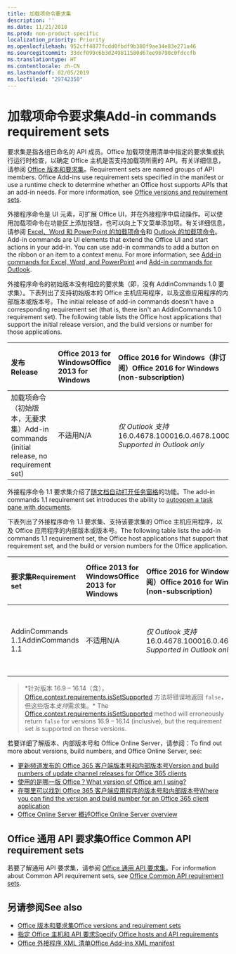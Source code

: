 ```yaml
---
title: 加载项命令要求集
description: ''
ms.date: 11/21/2018
ms.prod: non-product-specific
localization_priority: Priority
ms.openlocfilehash: 952cff4877fcdd0fbdf9b380f9ae34e83e271a46
ms.sourcegitcommit: 33dcf099c6b3d249811580d67ee9b790c0fdccfb
ms.translationtype: HT
ms.contentlocale: zh-CN
ms.lasthandoff: 02/05/2019
ms.locfileid: "29742350"
---
```

# <a name="add-in-commands-requirement-sets"></a><span data-ttu-id="a4034-102">加载项命令要求集</span><span class="sxs-lookup"><span data-stu-id="a4034-102">Add-in commands requirement sets</span></span>

<span data-ttu-id="a4034-p101">要求集是指各组已命名的 API 成员。Office 加载项使用清单中指定的要求集或执行运行时检查，以确定 Office 主机是否支持加载项所需的 API。有关详细信息，请参阅 [Office 版本和要求集](https://docs.microsoft.com/office/dev/add-ins/develop/office-versions-and-requirement-sets)。</span><span class="sxs-lookup"><span data-stu-id="a4034-p101">Requirement sets are named groups of API members. Office Add-ins use requirement sets specified in the manifest or use a runtime check to determine whether an Office host supports APIs that an add-in needs. For more information, see [Office versions and requirement sets](https://docs.microsoft.com/office/dev/add-ins/develop/office-versions-and-requirement-sets).</span></span>

<span data-ttu-id="a4034-p102">外接程序命令是 UI 元素，可扩展 Office UI，并在外接程序中启动操作。可以使用加载项命令在功能区上添加按钮，也可以向上下文菜单添加项。有关详细信息，请参阅 [Excel、Word 和 PowerPoint 的加载项命令](https://docs.microsoft.com/office/dev/add-ins/design/add-in-commands)和 [Outlook 的加载项命令](https://docs.microsoft.com/outlook/add-ins/add-in-commands-for-outlook)。</span><span class="sxs-lookup"><span data-stu-id="a4034-p102">Add-in commands are UI elements that extend the Office UI and start actions in your add-in. You can use add-in commands to add a button on the ribbon or an item to a context menu. For more information, see [Add-in commands for Excel, Word, and PowerPoint](https://docs.microsoft.com/office/dev/add-ins/design/add-in-commands) and [Add-in commands for Outlook](https://docs.microsoft.com/outlook/add-ins/add-in-commands-for-outlook).</span></span>

<span data-ttu-id="a4034-p103">外接程序命令的初始版本没有相应的要求集（即，没有 AddinCommands 1.0 要求集）。下表列出了支持初始版本的 Office 主机应用程序，以及这些应用程序的内部版本或版本号。</span><span class="sxs-lookup"><span data-stu-id="a4034-p103">The initial release of add-in commands doesn't have a corresponding requirement set (that is, there isn't an AddinCommands 1.0 requirement set). The following table lists the Office host applications that support the initial release version, and the build versions or number for those applications.</span></span>  

| <span data-ttu-id="a4034-111">发布</span><span class="sxs-lookup"><span data-stu-id="a4034-111">Release</span></span>   |  <span data-ttu-id="a4034-112">Office 2013 for Windows</span><span class="sxs-lookup"><span data-stu-id="a4034-112">Office 2013 for Windows</span></span> | <span data-ttu-id="a4034-113">Office 2016 for Windows（非订阅）</span><span class="sxs-lookup"><span data-stu-id="a4034-113">Office 2016 for Windows (non-subscription)</span></span> | <span data-ttu-id="a4034-114">Office 365 for Windows</span><span class="sxs-lookup"><span data-stu-id="a4034-114">Office 365 for Windows</span></span>   |  <span data-ttu-id="a4034-115">Office 365 for iPad</span><span class="sxs-lookup"><span data-stu-id="a4034-115">Office 365 for iPad</span></span>  |  <span data-ttu-id="a4034-116">Office 365 for Mac</span><span class="sxs-lookup"><span data-stu-id="a4034-116">Office 365 for Mac</span></span>  | <span data-ttu-id="a4034-117">Office Online</span><span class="sxs-lookup"><span data-stu-id="a4034-117">Office Online</span></span>  |  
|:-----|:-----|:-----|:-----|:-----|:-----|:-----|
| <span data-ttu-id="a4034-118">加载项命令（初始版本，无要求集）</span><span class="sxs-lookup"><span data-stu-id="a4034-118">Add-in commands (initial release, no requirement set)</span></span> | <span data-ttu-id="a4034-119">不适用</span><span class="sxs-lookup"><span data-stu-id="a4034-119">N/A</span></span> | <span data-ttu-id="a4034-120">*仅 Outlook 支持* 16.0.4678.1000</span><span class="sxs-lookup"><span data-stu-id="a4034-120">16.0.4678.1000 *Supported in Outlook only*</span></span> |<span data-ttu-id="a4034-121">版本 1603（内部版本 6769.0000）或更高版本</span><span class="sxs-lookup"><span data-stu-id="a4034-121">Version 1603 (Build 6769.0000) or later</span></span> | <span data-ttu-id="a4034-122">不适用</span><span class="sxs-lookup"><span data-stu-id="a4034-122">N/A</span></span> | <span data-ttu-id="a4034-123">15.33 或更高版本</span><span class="sxs-lookup"><span data-stu-id="a4034-123">15.33 or later</span></span>| <span data-ttu-id="a4034-124">2016 年 1 月</span><span class="sxs-lookup"><span data-stu-id="a4034-124">January 2016</span></span> |

<span data-ttu-id="a4034-125">外接程序命令 1.1 要求集介绍了[随文档自动打开任务窗格](https://docs.microsoft.com/office/dev/add-ins/develop/automatically-open-a-task-pane-with-a-document)的功能。</span><span class="sxs-lookup"><span data-stu-id="a4034-125">The add-in commands 1.1 requirement set introduces the ability to [autoopen a task pane with documents](https://docs.microsoft.com/office/dev/add-ins/develop/automatically-open-a-task-pane-with-a-document).</span></span>

<span data-ttu-id="a4034-126">下表列出了外接程序命令 1.1 要求集、支持该要求集的 Office 主机应用程序，以及 Office 应用程序的内部版本或版本号。</span><span class="sxs-lookup"><span data-stu-id="a4034-126">The following table lists the add-in commands 1.1 requirement set, the Office host applications that support that requirement set, and the build or version numbers for the Office application.</span></span> 

|  <span data-ttu-id="a4034-127">要求集</span><span class="sxs-lookup"><span data-stu-id="a4034-127">Requirement set</span></span>  |  <span data-ttu-id="a4034-128">Office 2013 for Windows</span><span class="sxs-lookup"><span data-stu-id="a4034-128">Office 2013 for Windows</span></span> | <span data-ttu-id="a4034-129">Office 2016 for Windows（非订阅）</span><span class="sxs-lookup"><span data-stu-id="a4034-129">Office 2016 for Windows (non-subscription)</span></span> | <span data-ttu-id="a4034-130">Office 365 for Windows</span><span class="sxs-lookup"><span data-stu-id="a4034-130">Office 365 for Windows</span></span>   |  <span data-ttu-id="a4034-131">Office 365 for iPad</span><span class="sxs-lookup"><span data-stu-id="a4034-131">Office 365 for iPad</span></span>  |  <span data-ttu-id="a4034-132">Office 365 for Mac</span><span class="sxs-lookup"><span data-stu-id="a4034-132">Office 365 for Mac</span></span>  | <span data-ttu-id="a4034-133">Office Online</span><span class="sxs-lookup"><span data-stu-id="a4034-133">Office Online</span></span>  |  
|:-----|:-----|:-----|:-----|:-----|:-----|:-----|
| <span data-ttu-id="a4034-134">AddinCommands 1.1</span><span class="sxs-lookup"><span data-stu-id="a4034-134">AddinCommands 1.1</span></span>  | <span data-ttu-id="a4034-135">不适用</span><span class="sxs-lookup"><span data-stu-id="a4034-135">N/A</span></span> | <span data-ttu-id="a4034-136">*仅 Outlook 支持* 16.0.4678.1000</span><span class="sxs-lookup"><span data-stu-id="a4034-136">16.0.4678.1000 *Supported in Outlook only*</span></span>  | <span data-ttu-id="a4034-137">版本 1705（内部版本 8121.1000）或更高版本</span><span class="sxs-lookup"><span data-stu-id="a4034-137">Version 1705 (Build 8121.1000) or later</span></span> | <span data-ttu-id="a4034-138">不适用</span><span class="sxs-lookup"><span data-stu-id="a4034-138">N/A</span></span> | <span data-ttu-id="a4034-139">15.34 或更高版本\*</span><span class="sxs-lookup"><span data-stu-id="a4034-139">15.34 or later\*</span></span>| <span data-ttu-id="a4034-140">2017 年 5 月</span><span class="sxs-lookup"><span data-stu-id="a4034-140">May 2017</span></span> |

><span data-ttu-id="a4034-141">\*针对版本 16.9 &ndash; 16.14（含），[Office.context.requirements.isSetSupported](https://docs.microsoft.com/javascript/api/office/office.requirementsetsupport#issetsupported-name--minversion-) 方法将错误地返回 `false`，但这些版本*支持*需求集。</span><span class="sxs-lookup"><span data-stu-id="a4034-141">\* The [Office.context.requirements.isSetSupported](https://docs.microsoft.com/javascript/api/office/office.requirementsetsupport#issetsupported-name--minversion-) method will erroneously return `false` for versions 16.9 &ndash; 16.14 (inclusive), but the requirement set *is* supported on these versions.</span></span>

<span data-ttu-id="a4034-142">若要详细了解版本、内部版本号和 Office Online Server，请参阅：</span><span class="sxs-lookup"><span data-stu-id="a4034-142">To find out more about versions, build numbers, and Office Online Server, see:</span></span>

- [<span data-ttu-id="a4034-143">更新频道发布的 Office 365 客户端版本号和内部版本号</span><span class="sxs-lookup"><span data-stu-id="a4034-143">Version and build numbers of update channel releases for Office 365 clients</span></span>](https://support.office.com/article/version-and-build-numbers-of-update-channel-releases-ae942449-1fca-4484-898b-a933ea23def7)
- [<span data-ttu-id="a4034-144">使用的是哪一版 Office？</span><span class="sxs-lookup"><span data-stu-id="a4034-144">What version of Office am I using?</span></span>](https://support.office.com/article/What-version-of-Office-am-I-using-932788b8-a3ce-44bf-bb09-e334518b8b19)
- [<span data-ttu-id="a4034-145">在哪里可以找到 Office 365 客户端应用程序的版本号和内部版本号</span><span class="sxs-lookup"><span data-stu-id="a4034-145">Where you can find the version and build number for an Office 365 client application</span></span>](https://support.office.com/article/version-and-build-numbers-of-update-channel-releases-ae942449-1fca-4484-898b-a933ea23def7)
- [<span data-ttu-id="a4034-146">Office Online Server 概述</span><span class="sxs-lookup"><span data-stu-id="a4034-146">Office Online Server overview</span></span>](https://docs.microsoft.com/officeonlineserver/office-online-server-overview)

## <a name="office-common-api-requirement-sets"></a><span data-ttu-id="a4034-147">Office 通用 API 要求集</span><span class="sxs-lookup"><span data-stu-id="a4034-147">Office Common API requirement sets</span></span>

<span data-ttu-id="a4034-148">若要了解通用 API 要求集，请参阅 [Office 通用 API 要求集](office-add-in-requirement-sets.md)。</span><span class="sxs-lookup"><span data-stu-id="a4034-148">For information about Common API requirement sets, see [Office Common API requirement sets](office-add-in-requirement-sets.md).</span></span>

## <a name="see-also"></a><span data-ttu-id="a4034-149">另请参阅</span><span class="sxs-lookup"><span data-stu-id="a4034-149">See also</span></span>

- [<span data-ttu-id="a4034-150">Office 版本和要求集</span><span class="sxs-lookup"><span data-stu-id="a4034-150">Office versions and requirement sets</span></span>](https://docs.microsoft.com/office/dev/add-ins/develop/office-versions-and-requirement-sets)
- [<span data-ttu-id="a4034-151">指定 Office 主机和 API 要求</span><span class="sxs-lookup"><span data-stu-id="a4034-151">Specify Office hosts and API requirements</span></span>](https://docs.microsoft.com/office/dev/add-ins/develop/specify-office-hosts-and-api-requirements)
- [<span data-ttu-id="a4034-152">Office 外接程序 XML 清单</span><span class="sxs-lookup"><span data-stu-id="a4034-152">Office Add-ins XML manifest</span></span>](https://docs.microsoft.com/office/dev/add-ins/develop/add-in-manifests)
